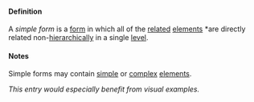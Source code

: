#### Definition

A *simple form* is a [form](https://github.com/gcassel/Modular-Organization-Terminology/blob/master/terms/form.md) in which all of the [related](https://github.com/gcassel/Modular-Organizing-Terminology/blob/master/terms/relate.md) [elements](https://github.com/gcassel/Modular-Organizing-Terminology/blob/master/terms/element.md) *are directly related non-[hierarchically](https://github.com/gcassel/Modular-Organizing-Terminology/blob/master/terms/hierarchy.md) in a single [level](https://github.com/gcassel/Modular-Organizing-Terminology/blob/master/terms/level.md).

#### Notes

Simple forms may contain [simple](https://github.com/gcassel/Modular-Organization-Terminology/blob/master/terms/simple.md) or [complex](https://github.com/gcassel/Modular-Organization-Terminology/blob/master/terms/complex.md) [elements](https://github.com/gcassel/Modular-Organization-Terminology/blob/master/terms/element.md).

*This entry would especially benefit from visual examples.*
